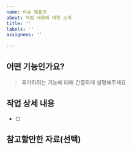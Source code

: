 ```yaml
---
name: 이슈 템플릿
about: 작업 내용에 대한 소개
title: ''
labels: ''
assignees: ''

---
```


## 어떤 기능인가요?

> 추가하려는 기능에 대해 간결하게 설명해주세요

## 작업 상세 내용

- [ ] 


## 참고할만한 자료(선택)
